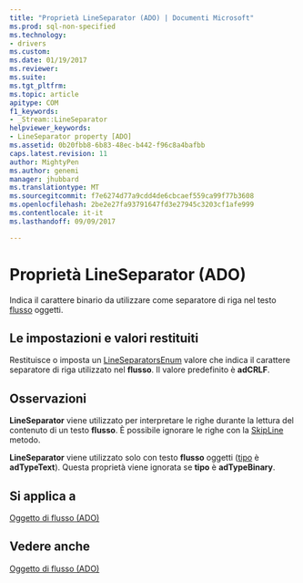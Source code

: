 ```yaml
---
title: "Proprietà LineSeparator (ADO) | Documenti Microsoft"
ms.prod: sql-non-specified
ms.technology:
- drivers
ms.custom: 
ms.date: 01/19/2017
ms.reviewer: 
ms.suite: 
ms.tgt_pltfrm: 
ms.topic: article
apitype: COM
f1_keywords:
- _Stream::LineSeparator
helpviewer_keywords:
- LineSeparator property [ADO]
ms.assetid: 0b20fbb8-6b83-48ec-b442-f96c8a4bafbb
caps.latest.revision: 11
author: MightyPen
ms.author: genemi
manager: jhubbard
ms.translationtype: MT
ms.sourcegitcommit: f7e6274d77a9cdd4de6cbcaef559ca99f77b3608
ms.openlocfilehash: 2be2e27fa93791647fd3e27945c3203cf1afe999
ms.contentlocale: it-it
ms.lasthandoff: 09/09/2017

---
```

# <a name="lineseparator-property-ado"></a>Proprietà LineSeparator (ADO)
Indica il carattere binario da utilizzare come separatore di riga nel testo [flusso](../../../ado/reference/ado-api/stream-object-ado.md) oggetti.  
  
## <a name="settings-and-return-values"></a>Le impostazioni e valori restituiti  
 Restituisce o imposta un [LineSeparatorsEnum](../../../ado/reference/ado-api/lineseparatorsenum.md) valore che indica il carattere separatore di riga utilizzato nel **flusso**. Il valore predefinito è **adCRLF**.  
  
## <a name="remarks"></a>Osservazioni  
 **LineSeparator** viene utilizzato per interpretare le righe durante la lettura del contenuto di un testo **flusso**. È possibile ignorare le righe con la [SkipLine](../../../ado/reference/ado-api/skipline-method.md) metodo.  
  
 **LineSeparator** viene utilizzato solo con testo **flusso** oggetti ([tipo](../../../ado/reference/ado-api/type-property-ado-stream.md) è **adTypeText**). Questa proprietà viene ignorata se **tipo** è **adTypeBinary**.  
  
## <a name="applies-to"></a>Si applica a  
 [Oggetto di flusso (ADO)](../../../ado/reference/ado-api/stream-object-ado.md)  
  
## <a name="see-also"></a>Vedere anche  
 [Oggetto di flusso (ADO)](../../../ado/reference/ado-api/stream-object-ado.md)

